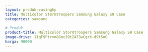 ```yaml
---
layout: produk-casinghp
title: Multicolor Stormtroopers Samsung Galaxy S9 Case
categories: samsung

# Produk
product-title: Multicolor Stormtroopers Samsung Galaxy S9 Case
image-drive: 1IqF9Ptrvm8Gnu39tZ473wCqrX-d9t5oO
harga: 90000
---
```

